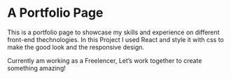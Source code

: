 # A Portfolio Page

This is a portfolio page to showcase my skills and experience on different front-end thechnologies.
In this Project I used React and style it with css to make the good look and the responsive design.

Currently am working as a Freelencer, Let’s work together to create something amazing!